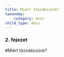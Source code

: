 ```yaml
---
title: Miért tőzsdézzünk?
taxonomy:
    category: docs
child_type: docs
---
```


### 2. fejezet

#Miért tőzsdézzünk?
